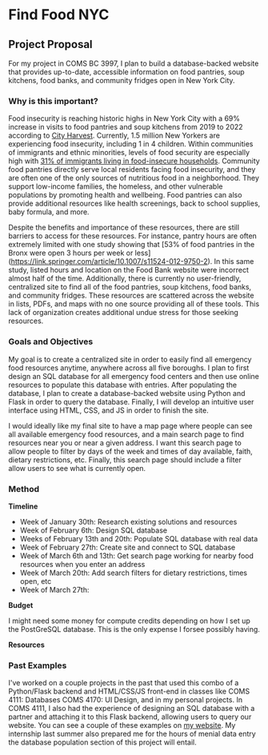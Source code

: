 # Find Food NYC
## Project Proposal

For my project in COMS BC 3997, I plan to build a database-backed website that provides up-to-date, accessible information on food pantries, soup kitchens, food banks, and community fridges open in New York City.

### Why is this important?
Food insecurity is reaching historic highs in New York City with a 69% increase in visits to food pantries and soup kitchens from 2019 to 2022 according to [City Harvest](https://www.cityharvest.org/food-insecurity/). Currently, 1.5 million New Yorkers are experiencing food insecurity, including 1 in 4 children. Within communities of immigrants and ethnic minorities, levels of food security are especially high with [31% of immigrants living in food-insecure households](https://aspe.hhs.gov/reports/how-are-immigrants-faring-after-welfare-reform). Community food pantries directly serve local residents facing food insecurity, and they are often one of the only sources of nutritious food in a neighborhood. They support low-income families, the homeless, and other vulnerable populations by promoting health and wellbeing. Food pantries can also provide additional resources like health screenings, back to school supplies, baby formula, and more. 

Despite the benefits and importance of these resources, there are still barriers to access for these resources. For instance, pantry hours are often extremely limited with one study showing that [53% of food pantries in the Bronx were open 3 hours per week or less] (https://link.springer.com/article/10.1007/s11524-012-9750-2). In this same study, listed hours and location on the Food Bank website were incorrect almost half of the time. Additionally, there is currently no user-friendly, centralized site to find all of the food pantries, soup kitchens, food banks, and community fridges. These resources are scattered across the website in lists, PDFs, and maps with no one source providing all of these tools. This lack of organization creates additional undue stress for those seeking resources.

### Goals and Objectives

My goal is to create a centralized site in order to easily find all emergency food resources anytime, anywhere across all five boroughs.  I plan to first design an SQL database for all emergency food centers and then use online resources to populate this database with entries. After populating the database, I plan to create a database-backed website using Python and Flask in order to query the database. Finally, I will develop an intuitive user interface using HTML, CSS, and JS in order to finish the site. 

I would ideally like my final site to have a map page where people can see all available emergency food resources, and a main search page to find resources near you or near a given address. I want this search page to allow people to filter by days of the week and times of day available, faith, dietary restrictions, etc. Finally, this search page should include a filter allow users to see what is currently open.

### Method
**Timeline**
* Week of January 30th: Research existing solutions and resources
* Week of February 6th: Design SQL database
* Weeks of February 13th and 20th: Populate SQL database with real data
* Week of February 27th: Create site and connect to SQL database
* Week of March 6th and 13th: Get search page working for nearby food resources when you enter an address 
* Week of March 20th: Add search filters for dietary restrictions, times open, etc
* Week of March 27th: 

**Budget** 

I might need some money for compute credits depending on how I set up the PostGreSQL database. This is the only expense I forsee possibly having.

**Resources**



### Past Examples

I've worked on a couple projects in the past that used this combo of a Python/Flask backend and HTML/CSS/JS front-end in classes like COMS 4111: Databases COMS 4170: UI Design, and in my personal projects.  In COMS 4111, I also had the experience of designing an SQL database with a partner and attaching it to this Flask backend, allowing users to query our website. You can see a couple of these examples on [my website](elizabethwalker.site/coding). My internship last summer also prepared me for the hours of menial data entry the database population section of this project will entail.
